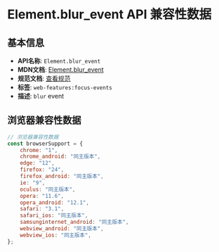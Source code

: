 # Element.blur_event API 兼容性数据

## 基本信息

- **API名称**: `Element.blur_event`
- **MDN文档**: [Element.blur_event](https://developer.mozilla.org/docs/Web/API/Element/blur_event)
- **规范文档**: [查看规范](https://w3c.github.io/uievents/#event-type-blur,https://html.spec.whatwg.org/multipage/webappapis.html#handler-onblur)
- **标签**: `web-features:focus-events`
- **描述**: `blur` event

## 浏览器兼容性数据

```javascript
// 浏览器兼容性数据
const browserSupport = {
    chrome: "1",
    chrome_android: "同主版本",
    edge: "12",
    firefox: "24",
    firefox_android: "同主版本",
    ie: "9",
    oculus: "同主版本",
    opera: "11.6",
    opera_android: "12.1",
    safari: "3.1",
    safari_ios: "同主版本",
    samsunginternet_android: "同主版本",
    webview_android: "同主版本",
    webview_ios: "同主版本",
};

```

